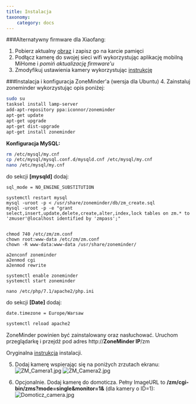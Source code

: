 ```yaml
---
title: Instalacja
taxonomy:
    category: docs
---
```



###Alternatywny firmware dla Xiaofang:
1. Pobierz aktualny [obraz](https://github.com/samtap/fang-hacks/releases) i zapisz go na karcie pamięci
2. Podłącz kamerę do swojej sieci wifi wykorzystując aplikację mobilną MiHome i *pomiń aktualizację firmware'u*
3. Zmodyfikuj ustawienia kamery wykorzystując [instrukcję](https://github.com/samtap/fang-hacks)

###Instalacja i konfiguracja ZoneMinder'a (wersja dla Ubuntu)
4. Zainstaluj zoneminder wykorzystując opis poniżej:

```bash
sudo su
tasksel install lamp-server
add-apt-repository ppa:iconnor/zoneminder
apt-get update
apt-get upgrade
apt-get dist-upgrade
apt-get install zoneminder
```

**Konfiguracja MySQL:**

```bash
rm /etc/mysql/my.cnf
cp /etc/mysql/mysql.conf.d/mysqld.cnf /etc/mysql/my.cnf
nano /etc/mysql/my.cnf
```


do sekcji **[mysqld]** dodaj:

```sql_mode = NO_ENGINE_SUBSTITUTION```

```
systemctl restart mysql
mysql -uroot -p < /usr/share/zoneminder/db/zm_create.sql
mysql -uroot -p -e "grant select,insert,update,delete,create,alter,index,lock tables on zm.* to 'zmuser'@localhost identified by 'zmpass';"


chmod 740 /etc/zm/zm.conf
chown root:www-data /etc/zm/zm.conf
chown -R www-data:www-data /usr/share/zoneminder/

a2enconf zoneminder
a2enmod cgi
a2enmod rewrite

systemctl enable zoneminder
systemctl start zoneminder

nano /etc/php/7.1/apache2/php.ini
```


do sekcji **[Date]** dodaj:

```date.timezone = Europe/Warsaw```

```bash
systemctl reload apache2
```

ZoneMinder powinien być zainstalowany oraz nasłuchować. Uruchom przeglądarkę i przejdź pod adres http://**ZoneMinder IP**/zm

Oryginalna [instrukcja](http://zoneminder.readthedocs.io/en/stable/installationguide/ubuntu.html) instalacji.


5. Dodaj kamerę wspierając się na poniżych zrzutach ekranu:
![ZM_Camera1.jpg](http://airmonitor.pl/images/ZM_Camera1.jpg)
![ZM_Camera2.jpg](http://airmonitor.pl/images/ZM_Camera2.jpg)

6. Opcjonalnie. Dodaj kamerę do domoticza. Pełny ImageURL to **/zm/cgi-bin/zms?mode=single&monitor=1&** (dla kamery o ID=1):
![Domoticz_camera.jpg](http://airmonitor.pl/images/Domoticz_camera.jpg)



